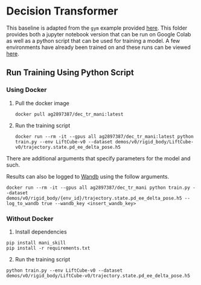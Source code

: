 # Decision Transformer

This baseline is adapted from the `gym` example provided [here](https://github.com/kzl/decision-transformer/tree/master). This folder provides both a jupyter notebook version that can be run on Google Colab as well as a python script that can be used for training a model. A few environments have already been trained on and these runs can be viewed [here](https://wandb.ai/ag115115/decision-transformer).

## Run Training Using Python Script

### Using Docker

1. Pull the docker image

   `docker pull ag2897387/dec_tr_mani:latest`

2. Run the training script

   `docker run --rm -it --gpus all ag2897387/dec_tr_mani:latest python train.py --env LiftCube-v0 --dataset demos/v0/rigid_body/LiftCube-v0/trajectory.state.pd_ee_delta_pose.h5`

There are additional arguments that specify parameters for the model and such.

Results can also be logged to [Wandb](https://wandb.ai/) using the follow arguments.

`docker run --rm -it --gpus all ag2897387/dec_tr_mani python train.py --dataset demos/v0/rigid_body/{env_id}/trajectory.state.pd_ee_delta_pose.h5 --log_to_wandb true --wandb_key <insert_wandb_key>`

### Without Docker
1. Install dependencies
```
pip install mani_skill
pip install -r requirements.txt
```
2. Run the training script
```
python train.py --env LiftCube-v0 --dataset demos/v0/rigid_body/LiftCube-v0/trajectory.state.pd_ee_delta_pose.h5
```
